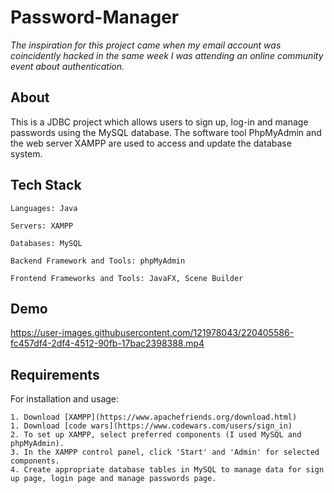 # Password-Manager

*The inspiration for this project came when my email account was coincidently hacked in the same week I was attending an online community event about authentication.*

## About

This is a JDBC project which allows users to sign up, log-in and manage passwords using the MySQL database. The software tool PhpMyAdmin and the web server XAMPP are used to access and update the database system. 

## Tech Stack

    Languages: Java  

    Servers: XAMPP

    Databases: MySQL  

    Backend Framework and Tools: phpMyAdmin 

    Frontend Frameworks and Tools: JavaFX, Scene Builder
    
## Demo

https://user-images.githubusercontent.com/121978043/220405586-fc457df4-2df4-4512-90fb-17bac2398388.mp4    
    
    
## Requirements

For installation and usage:

    1. Download [XAMPP](https://www.apachefriends.org/download.html)
    1. Download [code wars](https://www.codewars.com/users/sign_in)
    2. To set up XAMPP, select preferred components (I used MySQL and phpMyAdmin).
    3. In the XAMPP control panel, click 'Start' and 'Admin' for selected components.
    4. Create appropriate database tables in MySQL to manage data for sign up page, login page and manage passwords page.
